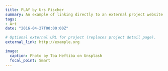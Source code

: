 ```yaml
---
title: PLAY by Urs Fischer
summary: An example of linking directly to an external project website using `external_link`.
tags:
- Art
date: "2016-04-27T00:00:00Z"

# Optional external URL for project (replaces project detail page).
external_link: http://example.org

image:
  caption: Photo by Toa Heftiba on Unsplash
  focal_point: Smart
---
```

